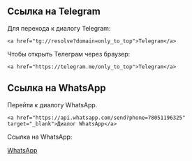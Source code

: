 
## Ссылка на Telegram


Для перехода к диалогу Telegram:

`<a href="tg://resolve?domain=only_to_top">Telegram</a>`


Чтобы открыть Телеграм через браузер:

`<a href="https://telegram.me/only_to_top">Telegram</a>`


## Ссылка на WhatsApp


Перейти к диалогу WhatsApp.

`<a href="https://api.whatsapp.com/send?phone=78051196325" target="_blank">Диалог WhatsApp</a>`

Ссылка на WhatsApp:

<a href="https://wa.me/79222271349?text=Добрый%20день.%20Меня%20заинтересовали%20ваши%20услуги.%20Хочу%20обсудить%20условия." rel="nofollow noopener noreferrer" target="_blank">WhatsApp</a>